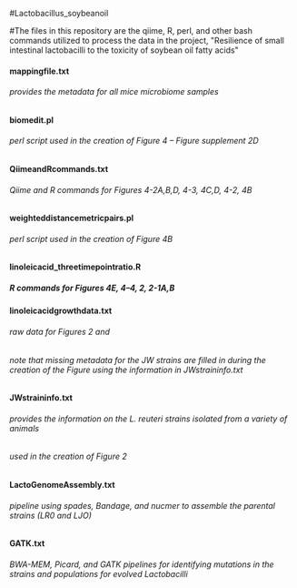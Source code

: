 #Lactobacillus_soybeanoil

#The files in this repository are the qiime, R, perl, and other bash commands utilized to process the data in the project, "Resilience of small intestinal lactobacilli to the toxicity of soybean oil fatty acids"



#### mappingfile.txt
###### provides the metadata for all mice microbiome samples

#### biomedit.pl
###### perl script used in the creation of Figure 4 – Figure supplement 2D

#### QiimeandRcommands.txt
###### Qiime and R commands for Figures 4-2A,B,D, 4-3, 4C,D, 4-2, 4B  

#### weighteddistancemetricpairs.pl
###### perl script used in the creation of Figure 4B

#### linoleicacid_threetimepointratio.R
##### R commands for Figures 4E, 4–4, 2, 2-1A,B

#### linoleicacidgrowthdata.txt
###### raw data for Figures 2 and 
###### note that missing metadata for the JW strains are filled in during the creation of the Figure using the information in JWstraininfo.txt

#### JWstraininfo.txt
###### provides the information on the L. reuteri strains isolated from a variety of animals
###### used in the creation of Figure 2

#### LactoGenomeAssembly.txt
###### pipeline using spades, Bandage, and nucmer to assemble the parental strains (LR0 and LJO)

#### GATK.txt
###### BWA-MEM, Picard, and GATK pipelines for identifying mutations in the strains and populations for evolved Lactobacilli

